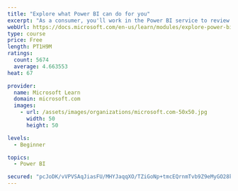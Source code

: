 ```yaml
---
title: "Explore what Power BI can do for you"
excerpt: "As a consumer, you'll work in the Power BI service to review and interact with content that has been shared with you. This module provides the foundational information that you need to work effectively in the Power BI service."
webUrl: https://docs.microsoft.com/en-us/learn/modules/explore-power-bi-service/
type: course
price: Free
length: PT1H9M
ratings:
  count: 5674
  average: 4.663553
heat: 67

provider:
  name: Microsoft Learn
  domain: microsoft.com
  images:
    - url: /assets/images/organizations/microsoft.com-50x50.jpg
      width: 50
      height: 50

levels:
  - Beginner

topics:
  - Power BI

secured: "pcJoDK/vVPVSAqJiasFU/MHYJaqqXO/TZiGoNp+tmcEQrnmTvb9Z9eMyGO28kGqHMnQicn7BRHW/CTmDlmq/9w3vKrTwe4l6eNfjdCZIK9MKiPLv/CgdcMdWLvQbylR8rNu7lV93fk23bhsORM7elkNrrsUocLX9Uln2g8iqeGbbU7zXJvq5qexbgo2tcd5pDHCYTfjI/zvJKv/p7FwLQ1i47EpKuXP44cNYcZw3ZkOYTseKl/DQtcDEZ3AWnv3Bv1oUKA046kbFQFKg0t2c8X1U903gZuDnctVvMFBU9BrsCFPjUxXj+SW2ZRRWBw28Kj3mUHTm9b9eWtKN35KmLwO+zDVl8QRnNavMDxEw/gONw6KXJ5X/36uvBNAHSdjovc95I70rP0I6MvU+LDtAaQ==;k9v6cNUBPiI1WJ6ZRHdzwg=="
---
```


